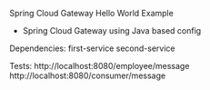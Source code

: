 Spring Cloud Gateway Hello World Example

- Spring Cloud Gateway using Java based config

Dependencies:
first-service
second-service

Tests:
http://localhost:8080/employee/message
http://localhost:8080/consumer/message